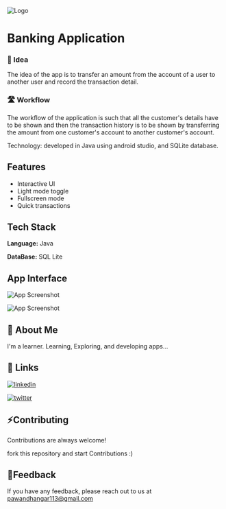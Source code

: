 
![Logo](https://i.ibb.co/HB795HK/Vertical.png)


# Banking Application

### 🚀 Idea 
The idea of the app is to transfer an amount from the account of a user to another user and record the transaction detail.

### 🛣️ Workflow
The workflow of the application is such that all the customer's details have to be shown and then the transaction history is to be shown by transferring the amount from one customer's account to another customer's account.

Technology: developed in Java using android studio, and SQLite database.


## Features

- Interactive UI
- Light mode toggle
- Fullscreen mode
- Quick transactions




## Tech Stack

**Language:** Java

**DataBase:** SQL Lite


## App Interface

![App Screenshot](https://i.ibb.co/dGhvp5T/Colorful-Planner-Mobile-App-Promotion-Instagram-Post.png)

![App Screenshot](https://i.ibb.co/4mLq4WH/Colorful-Planner-Mobile-App-Promotion-Instagram-Post-1.png)


## 🚀 About Me
I'm  a learner. Learning, Exploring, and developing apps...


## 🔗 Links


[![linkedin](https://img.shields.io/badge/linkedin-0A66C2?style=for-the-badge&logo=linkedin&logoColor=white)](https://www.linkedin.com/in/pawan-dhangar-9b7635221/)

[![twitter](https://img.shields.io/badge/twitter-1DA1F2?style=for-the-badge&logo=twitter&logoColor=white)](https://twitter.com/PawanDh61163575)



## ⚡Contributing

Contributions are always welcome!

fork this repository and start Contributions :)




## 📌Feedback

If you have any feedback, please reach out to us at pawandhangar113@gmail.com

